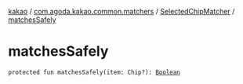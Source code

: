 [kakao](../../index.md) / [com.agoda.kakao.common.matchers](../index.md) / [SelectedChipMatcher](index.md) / [matchesSafely](./matches-safely.md)

# matchesSafely

`protected fun matchesSafely(item: Chip?): `[`Boolean`](https://kotlinlang.org/api/latest/jvm/stdlib/kotlin/-boolean/index.html)